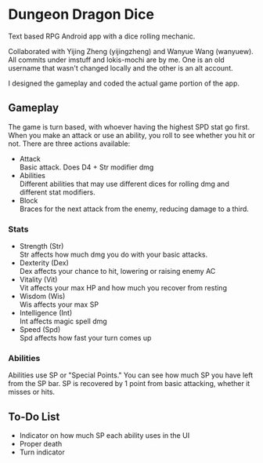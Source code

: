 # Dungeon Dragon Dice
Text based RPG Android app with a dice rolling mechanic. 

Collaborated with Yijing Zheng (yijingzheng) and Wanyue Wang (wanyuew).  
All commits under imstuff and lokis-mochi are by me. One is an old username that wasn't changed locally and the other is an alt account.

I designed the gameplay and coded the actual game portion of the app. 

## Gameplay  

The game is turn based, with whoever having the highest SPD stat go first. When you make an attack or use an ability, you roll to see whether you hit or not.
There are three actions available:

- Attack  
Basic attack. Does D4 + Str modifier dmg
- Abilities  
Different abilities that may use different dices for rolling dmg and different stat modifiers.
- Block  
Braces for the next attack from the enemy, reducing damage to a third.

### Stats
- Strength (Str)  
Str affects how much dmg you do with your basic attacks.
- Dexterity (Dex)  
Dex affects your chance to hit, lowering or raising enemy AC
- Vitality (Vit)  
Vit affects your max HP and how much you recover from resting
- Wisdom (Wis)  
Wis affects your max SP  
- Intelligence (Int)  
Int affects magic spell dmg  
- Speed (Spd)  
Spd affects how fast your turn comes up  

### Abilities
Abilities use SP or "Special Points." You can see how much SP you have left from the SP bar. SP is recovered by 1 point from basic attacking, whether it misses or hits. 

## To-Do List
- Indicator on how much SP each ability uses in the UI
- Proper death
- Turn indicator
